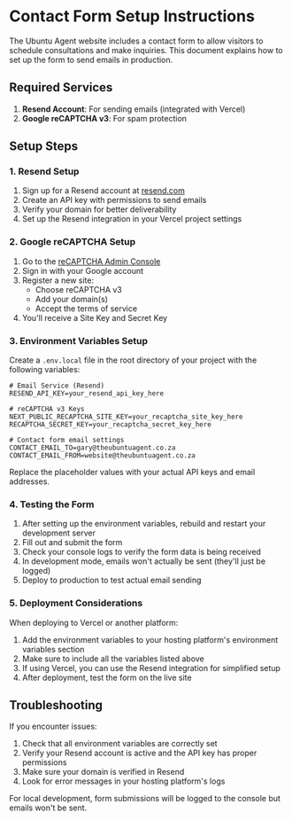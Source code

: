 # Contact Form Setup Instructions

The Ubuntu Agent website includes a contact form to allow visitors to schedule consultations and make inquiries. This document explains how to set up the form to send emails in production.

## Required Services

1. **Resend Account**: For sending emails (integrated with Vercel)
2. **Google reCAPTCHA v3**: For spam protection

## Setup Steps

### 1. Resend Setup

1. Sign up for a Resend account at [resend.com](https://resend.com)
2. Create an API key with permissions to send emails
3. Verify your domain for better deliverability
4. Set up the Resend integration in your Vercel project settings

### 2. Google reCAPTCHA Setup

1. Go to the [reCAPTCHA Admin Console](https://www.google.com/recaptcha/admin)
2. Sign in with your Google account
3. Register a new site:
   - Choose reCAPTCHA v3
   - Add your domain(s)
   - Accept the terms of service
4. You'll receive a Site Key and Secret Key

### 3. Environment Variables Setup

Create a `.env.local` file in the root directory of your project with the following variables:

```
# Email Service (Resend)
RESEND_API_KEY=your_resend_api_key_here

# reCAPTCHA v3 Keys
NEXT_PUBLIC_RECAPTCHA_SITE_KEY=your_recaptcha_site_key_here
RECAPTCHA_SECRET_KEY=your_recaptcha_secret_key_here

# Contact form email settings
CONTACT_EMAIL_TO=gary@theubuntuagent.co.za
CONTACT_EMAIL_FROM=website@theubuntuagent.co.za
```

Replace the placeholder values with your actual API keys and email addresses.

### 4. Testing the Form

1. After setting up the environment variables, rebuild and restart your development server
2. Fill out and submit the form
3. Check your console logs to verify the form data is being received
4. In development mode, emails won't actually be sent (they'll just be logged)
5. Deploy to production to test actual email sending

### 5. Deployment Considerations

When deploying to Vercel or another platform:

1. Add the environment variables to your hosting platform's environment variables section
2. Make sure to include all the variables listed above
3. If using Vercel, you can use the Resend integration for simplified setup
4. After deployment, test the form on the live site

## Troubleshooting

If you encounter issues:

1. Check that all environment variables are correctly set
2. Verify your Resend account is active and the API key has proper permissions
3. Make sure your domain is verified in Resend
4. Look for error messages in your hosting platform's logs

For local development, form submissions will be logged to the console but emails won't be sent. 